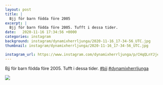 ```yaml
---
layout: post
title: |
  Bjj för barn födda före 2005
excerpt: |
  Bjj för barn födda före 2005. Tufft i dessa tider.  
date:   2020-11-16 17:34:56 +0000
categories: instagram
background: instagram/dynamixherrljunga/2020-11-16_17-34-56_UTC.jpg
thumbnail: instagram/dynamixherrljunga/2020-11-16_17-34-56_UTC.jpg

instagram_url: https://www.instagram.com/dynamixherrljunga/p/CHqQLnYJjei
---
```

Bjj för barn födda före 2005. Tufft i dessa tider. [#bjj](https://www.instagram.com/explore/tags/bjj/) [#dynamixherrljunga](https://www.instagram.com/explore/tags/dynamixherrljunga/)



<img src='{{ site.baseurl }}/instagram/dynamixherrljunga/2020-11-16_17-34-56_UTC.jpg' class='img-fluid' />
